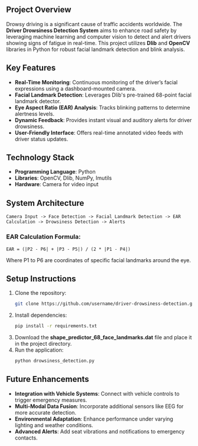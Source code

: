 ## Project Overview
Drowsy driving is a significant cause of traffic accidents worldwide. The **Driver Drowsiness Detection System** aims to enhance road safety by leveraging machine learning and computer vision to detect and alert drivers showing signs of fatigue in real-time. This project utilizes **Dlib** and **OpenCV** libraries in Python for robust facial landmark detection and blink analysis.

## Key Features
- **Real-Time Monitoring**: Continuous monitoring of the driver’s facial expressions using a dashboard-mounted camera.
- **Facial Landmark Detection**: Leverages Dlib's pre-trained 68-point facial landmark detector.
- **Eye Aspect Ratio (EAR) Analysis**: Tracks blinking patterns to determine alertness levels.
- **Dynamic Feedback**: Provides instant visual and auditory alerts for driver drowsiness.
- **User-Friendly Interface**: Offers real-time annotated video feeds with driver status updates.

## Technology Stack
- **Programming Language**: Python
- **Libraries**: OpenCV, Dlib, NumPy, Imutils
- **Hardware**: Camera for video input

## System Architecture
```plaintext
Camera Input -> Face Detection -> Facial Landmark Detection -> EAR Calculation -> Drowsiness Detection -> Alerts
```

### EAR Calculation Formula:
```
EAR = (|P2 - P6| + |P3 - P5|) / (2 * |P1 - P4|)
```
Where P1 to P6 are coordinates of specific facial landmarks around the eye.

## Setup Instructions
1. Clone the repository:
   ```bash
   git clone https://github.com/username/driver-drowsiness-detection.git
   ```
2. Install dependencies:
   ```bash
   pip install -r requirements.txt
   ```
3. Download the **shape_predictor_68_face_landmarks.dat** file and place it in the project directory.
4. Run the application:
   ```bash
   python drowsiness_detection.py
   ```


## Future Enhancements
- **Integration with Vehicle Systems**: Connect with vehicle controls to trigger emergency measures.
- **Multi-Modal Data Fusion**: Incorporate additional sensors like EEG for more accurate detection.
- **Environmental Adaptation**: Enhance performance under varying lighting and weather conditions.
- **Advanced Alerts**: Add seat vibrations and notifications to emergency contacts.

